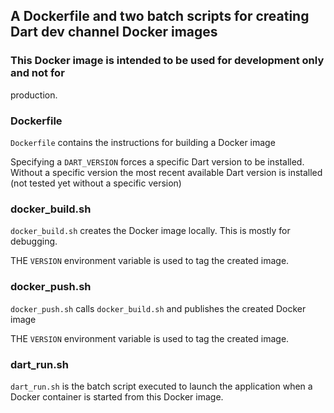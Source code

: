 ## A Dockerfile and two batch scripts for creating Dart dev channel Docker images

### This Docker image is intended to be used for development only and not for
production. 

### Dockerfile
`Dockerfile` contains the instructions for building a Docker image

Specifying a `DART_VERSION` forces a specific Dart version to be installed.
Without a specific version the most recent available Dart version is installed 
(not tested yet without a specific version)

### docker_build.sh 
`docker_build.sh` creates the Docker image locally. This is mostly for debugging.

THE `VERSION` environment variable is used to tag the created image.

### docker_push.sh
`docker_push.sh` calls `docker_build.sh` and publishes the created Docker image

THE `VERSION` environment variable is used to tag the created image.

### dart_run.sh
`dart_run.sh` is the batch script executed to launch the application when a 
Docker container is started from this Docker image.


